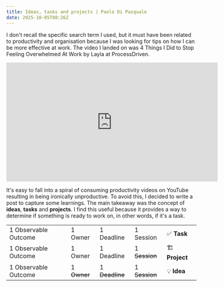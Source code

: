 ```yaml
---
title: Ideas, tasks and projects | Paolo Di Pasquale
date: 2025-10-05T08:26Z
---
```


I don't recall the specific search term I used, but it must have been related to productivity and organisation because I was looking for tips on how I can be more effective at work. The video I landed on was 4 Things I Did to Stop Feeling Overwhelmed At Work by Layla at ProcessDriven.

<div class="video-embed">
  <iframe width="560" height="315" src="https://www.youtube.com/embed/ctyYTjpYG_M?si=N5DU1bweduMNr4Do" title="YouTube video player" frameborder="0" allow="accelerometer; autoplay; clipboard-write; encrypted-media; gyroscope; picture-in-picture; web-share" referrerpolicy="strict-origin-when-cross-origin" allowfullscreen></iframe>
</div>

It's easy to fall into a spiral of consuming productivity videos on YouTube resulting in being ironically unproductive. To avoid this, I decided to write a post to capture some learnings. The main takeaway was the concept of **ideas**, **tasks** and **projects**. I find this useful because it provides a way to determine if something is ready to work on, in other words, if it's a task.

<div class="table-container">

|  |  |  |  |  |
|--------|--------|--------|--------|--------|
| 1 Observable Outcome | 1 Owner | 1 Deadline | 1 Session | ✅ **Task** |
| 1 Observable Outcome | 1 Owner | 1 Deadline | 1 ~~Session~~ | 🏗️ **Project** |
| 1 Observable Outcome | 1 ~~Owner~~ | 1 ~~Deadline~~ | 1 ~~Session~~ | 💡 **Idea** |  

</div>